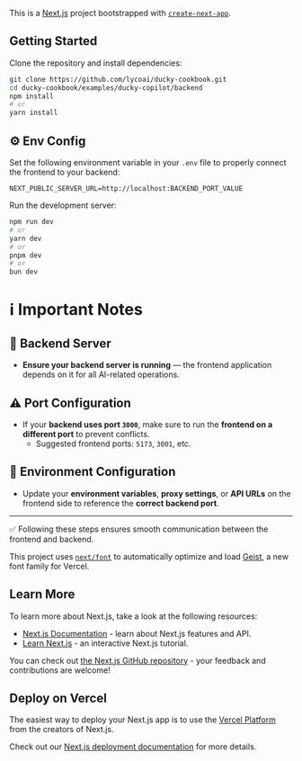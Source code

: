 This is a [Next.js](https://nextjs.org) project bootstrapped with [`create-next-app`](https://nextjs.org/docs/app/api-reference/cli/create-next-app).

## Getting Started

Clone the repository and install dependencies:

```bash
git clone https://github.com/lycoai/ducky-cookbook.git
cd ducky-cookbook/examples/ducky-copilot/backend
npm install 
# or
yarn install
```

## ⚙️ Env Config

Set the following environment variable in your `.env` file to properly connect the frontend to your backend:

```env
NEXT_PUBLIC_SERVER_URL=http://localhost:BACKEND_PORT_VALUE
```

Run the development server:

```bash
npm run dev
# or
yarn dev
# or
pnpm dev
# or
bun dev
```

# ℹ️ Important Notes

## 🔧 Backend Server

- **Ensure your backend server is running** — the frontend application depends on it for all AI-related operations.

## ⚠️ Port Configuration

- If your **backend uses port `3000`**, make sure to run the **frontend on a different port** to prevent conflicts.
  - Suggested frontend ports: `5173`, `3001`, etc.

## 🔄 Environment Configuration

- Update your **environment variables**, **proxy settings**, or **API URLs** on the frontend side to reference the **correct backend port**.

---

✅ Following these steps ensures smooth communication between the frontend and backend.

This project uses [`next/font`](https://nextjs.org/docs/app/building-your-application/optimizing/fonts) to automatically optimize and load [Geist](https://vercel.com/font), a new font family for Vercel.

## Learn More

To learn more about Next.js, take a look at the following resources:

- [Next.js Documentation](https://nextjs.org/docs) - learn about Next.js features and API.
- [Learn Next.js](https://nextjs.org/learn) - an interactive Next.js tutorial.

You can check out [the Next.js GitHub repository](https://github.com/vercel/next.js) - your feedback and contributions are welcome!

## Deploy on Vercel

The easiest way to deploy your Next.js app is to use the [Vercel Platform](https://vercel.com/new?utm_medium=default-template&filter=next.js&utm_source=create-next-app&utm_campaign=create-next-app-readme) from the creators of Next.js.

Check out our [Next.js deployment documentation](https://nextjs.org/docs/app/building-your-application/deploying) for more details.
